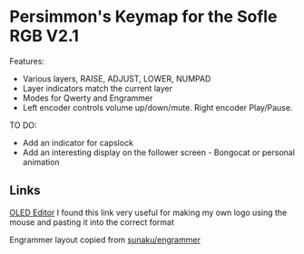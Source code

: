 # Persimmon's Keymap for the Sofle RGB V2.1

Features:

- Various layers, RAISE, ADJUST, LOWER, NUMPAD
- Layer indicators match the current layer
- Modes for Qwerty and Engrammer
- Left encoder controls volume up/down/mute. Right encoder Play/Pause.

TO DO:
- Add an indicator for capslock
- Add an interesting display on the follower screen - Bongocat or personal animation

## Links

[OLED Editor](https://joric.github.io/qle/)
I found this link very useful for making my own logo using the mouse and pasting it into the correct format

Engrammer layout copied from [sunaku/engrammer](https://github.com/sunaku/engrammer) 
